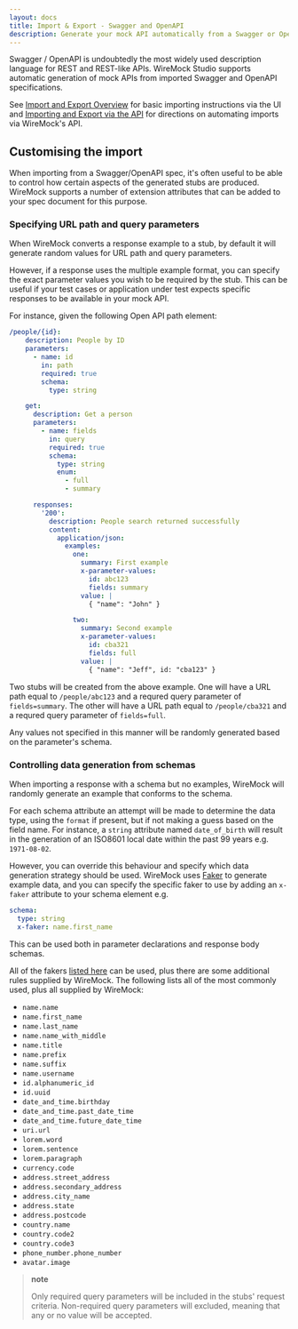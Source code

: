 ```yaml
---
layout: docs
title: Import & Export - Swagger and OpenAPI
description: Generate your mock API automatically from a Swagger or OpenAPI definition.
---
```

Swagger / OpenAPI is undoubtedly the most widely used description language for REST and REST-like APIs.
WireMock Studio supports automatic generation of mock APIs from imported Swagger and OpenAPI specifications.

See [Import and Export Overview](/docs/import-and-export/) for basic importing instructions via the UI and
[Importing and Export via the API](/docs/import-export/api) for directions on automating
imports via WireMock's API.

## Customising the import

When importing from a Swagger/OpenAPI spec, it's often useful to be able to control
how certain aspects of the generated stubs are produced. WireMock supports a number
of extension attributes that can be added to your spec document for this purpose.

### Specifying URL path and query parameters

When WireMock converts a response example to a stub, by default it will generate random values for URL path and query parameters.

However, if a response uses the multiple example format, you can specify the exact parameter values you wish to be required
by the stub. This can be useful if your test cases or application under test expects specific
responses to be available in your mock API.

For instance, given the following Open API path element:

```yaml
/people/{id}:
    description: People by ID
    parameters:
      - name: id
        in: path
        required: true
        schema:
          type: string

    get:
      description: Get a person
      parameters:
        - name: fields
          in: query
          required: true
          schema:
            type: string
            enum:
              - full
              - summary

      responses:
        '200':
          description: People search returned successfully
          content:
            application/json:
              examples:
                one:
                  summary: First example
                  x-parameter-values:
                    id: abc123
                    fields: summary
                  value: |
                    { "name": "John" }

                two:
                  summary: Second example
                  x-parameter-values:
                    id: cba321
                    fields: full
                  value: |
                    { "name": "Jeff", id: "cba123" }
```

Two stubs will be created from the above example.
One will have a URL path equal to `/people/abc123` and a requred query parameter of `fields=summary`.
The other will have a URL path equal to `/people/cba321` and a requred query parameter of `fields=full`.

Any values not specified in this manner will be randomly generated based on the parameter's schema.


### Controlling data generation from schemas

When importing a response with a schema but no examples, WireMock will randomly generate an example
that conforms to the schema.

For each schema attribute an attempt will be made to determine the data type, using the
`format` if present, but if not making a guess based on the field name. For instance,
a `string` attribute named `date_of_birth` will result in the generation of an ISO8601 local
date within the past 99 years e.g. `1971-08-02`.

However, you can override this behaviour and specify which data generation strategy should be used.
WireMock uses [Faker](https://github.com/DiUS/java-faker) to generate example data, and
you can specify the specific faker to use by adding an `x-faker` attribute to your schema element e.g.

```yaml
schema:
  type: string
  x-faker: name.first_name
```

This can be used both in parameter declarations and response body schemas.

All of the fakers [listed here](https://github.com/DiUS/java-faker/tree/master/src/main/resources/en)
can be used, plus there are some additional rules supplied by WireMock. The following lists all of the most
commonly used, plus all supplied by WireMock:

* `name.name`
* `name.first_name`
* `name.last_name`
* `name.name_with_middle`
* `name.title`
* `name.prefix`
* `name.suffix`
* `name.username`
* `id.alphanumeric_id`
* `id.uuid`
* `date_and_time.birthday`
* `date_and_time.past_date_time`
* `date_and_time.future_date_time`
* `uri.url`
* `lorem.word`
* `lorem.sentence`
* `lorem.paragraph`
* `currency.code`
* `address.street_address`
* `address.secondary_address`
* `address.city_name`
* `address.state`
* `address.postcode`
* `country.name`
* `country.code2`
* `country.code3`
* `phone_number.phone_number`
* `avatar.image`

> **note**
>
> Only required query parameters will be included in the stubs' request criteria. Non-required query parameters
> will excluded, meaning that any or no value will be accepted.
